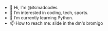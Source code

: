 - 👋 Hi, I’m @itsmadcodes
- 👀 I’m interested in coding, tech, sports.
- 🌱 I’m currently learning Python.
- 📫 How to reach me: slide in the dm's bromigo


